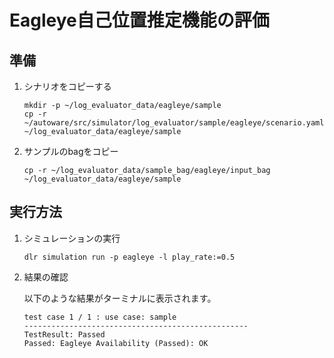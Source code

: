 # Eagleye自己位置推定機能の評価

## 準備

1. シナリオをコピーする

   ```shell
   mkdir -p ~/log_evaluator_data/eagleye/sample
   cp -r ~/autoware/src/simulator/log_evaluator/sample/eagleye/scenario.yaml ~/log_evaluator_data/eagleye/sample
   ```

2. サンプルのbagをコピー

   ```shell
   cp -r ~/log_evaluator_data/sample_bag/eagleye/input_bag ~/log_evaluator_data/eagleye/sample
   ```

## 実行方法

1. シミュレーションの実行

   ```shell
   dlr simulation run -p eagleye -l play_rate:=0.5
   ```

2. 結果の確認

   以下のような結果がターミナルに表示されます。

   ```shell
   test case 1 / 1 : use case: sample
   --------------------------------------------------
   TestResult: Passed
   Passed: Eagleye Availability (Passed): OK
   ```
